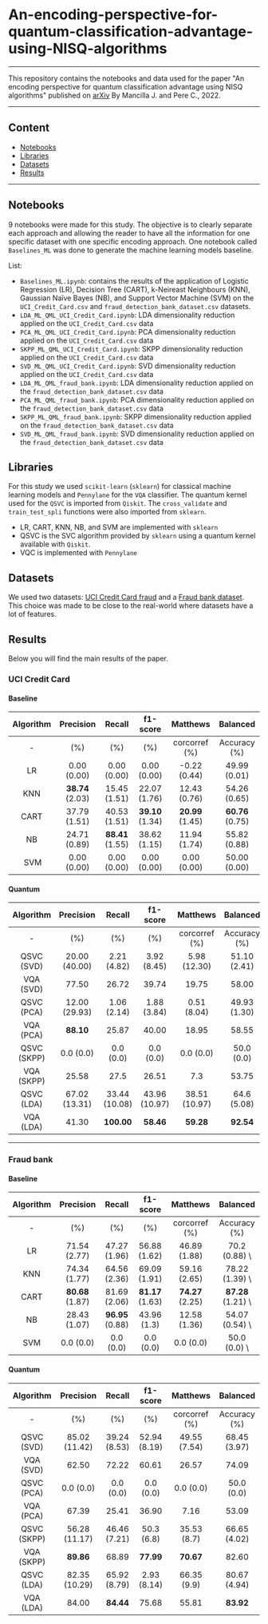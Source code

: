 # An-encoding-perspective-for-quantum-classification-advantage-using-NISQ-algorithms
---
This repository contains the notebooks and data used for the paper "An encoding perspective for quantum classification advantage using NISQ algorithms" published on [arXiv](https://arxiv.org/pdf/2208.13251.pdf) By Mancilla J. and Pere C., 2022. 

---

## Content
- [Notebooks](#notebooks)
- [Libraries](#libraries)
- [Datasets](#datasets)
- [Results](#results)

---

## Notebooks 

9 notebooks were made for this study. The objective is to clearly separate each approach and allowing the reader to have all the information for one specific dataset with one specific encoding approach. One notebook called `Baselines_ML` was done to generate the machine learning models baseline. 

List:
- `Baselines_ML.ipynb`: contains the results of the application of Logistic Regression (LR), Decision Tree (CART), k-Neireast Neighbours (KNN), Gaussian Naïve Bayes (NB), and Support Vector Machine (SVM) on the `UCI_Credit_Card.csv` and `fraud_detection_bank_dataset.csv` datasets. 
- `LDA_ML_QML_UCI_Credit_Card.ipynb`: LDA dimensionality reduction applied on the `UCI_Credit_Card.csv` data
- `PCA_ML_QML_UCI_Credit_Card.ipynb`: PCA dimensionality reduction applied on the `UCI_Credit_Card.csv` data
- `SKPP_ML_QML_UCI_Credit_Card.ipynb`: SKPP dimensionality reduction applied on the `UCI_Credit_Card.csv` data
- `SVD_ML_QML_UCI_Credit_Card.ipynb`: SVD dimensionality reduction applied on the `UCI_Credit_Card.csv` data
- `LDA_ML_QML_fraud_bank.ipynb`: LDA dimensionality reduction applied on the `fraud_detection_bank_dataset.csv` data
- `PCA_ML_QML_fraud_bank.ipynb`: PCA dimensionality reduction applied on the `fraud_detection_bank_dataset.csv` data
- `SKPP_ML_QML_fraud_bank.ipynb`: SKPP dimensionality reduction applied on the `fraud_detection_bank_dataset.csv` data
- `SVD_ML_QML_fraud_bank.ipynb`: SVD dimensionality reduction applied on the `fraud_detection_bank_dataset.csv` data

## Libraries

For this study we used `scikit-learn` (`sklearn`) for classical machine learning models and `Pennylane` for the `VQA` classifier. The quantum kernel used for the `QSVC` is imported from `Qiskit`. The `cross_validate` and `train_test_spli` functions were also imported from `sklearn`. 

- LR, CART, KNN, NB, and SVM are implemented with `sklearn`
- QSVC is the SVC algorithm provided by `sklearn` using a quantum kernel available with `Qiskit`. 
- VQC is implemented with `Pennylane`

## Datasets 

We used two datasets: [UCI Credit Card fraud](https://www.kaggle.com/datasets/uciml/default-of-credit-card-clients-dataset) and a [Fraud bank dataset](https://www.kaggle.com/datasets/volodymyrgavrysh/fraud-detection-bank-dataset-20k-records-binary). This choice was made to be close to the real-world where datasets have a lot of features. 


## Results 

Below you will find the main results of the paper. 

### UCI Credit Card 

#### Baseline 

| Algorithm | Precision  | Recall | f1-score | Matthews | Balanced | 
| :---: | :---: | :---: | :---: | :---: | :---: |
|     -     |      (%)     |   (%)    |   (%)    | corcorref (%) | Accuracy (%) |
| LR | 0.00 (0.00) | 0.00 (0.00) | 0.00 (0.00) | -0.22 (0.44) | 49.99 (0.01) |
| KNN | **38.74** (2.03) | 15.45 (1.51) | 22.07	(1.76) | 12.43 (0.76) | 54.26 (0.65) |
| CART | 37.79 (1.51) | 40.53 (1.51) | **39.10** (1.34) | **20.99** (1.45) | **60.76** (0.75) |
| NB | 24.71 (0.89) | **88.41** (1.55) | 38.62 (1.15) | 11.94	(1.74) | 55.82 (0.88) |
| SVM | 0.00 (0.00) | 0.00 (0.00) | 0.00 (0.00) | 0.00 (0.00) | 50.00 (0.00) |

#### Quantum 

| Algorithm | Precision  | Recall | f1-score | Matthews | Balanced | 
| :---: | :---: | :---: | :---: | :---: | :---: |
|     -     |      (%)     |   (%)    |   (%)    | corcorref (%) | Accuracy (%) |
| QSVC (SVD) | 20.00 (40.00) | 2.21 (4.82) | 3.92 (8.45) | 5.98 (12.30) | 51.10 (2.41) |
| VQA (SVD) | 77.50 | 26.72 | 39.74 | 19.75 | 58.00 | 
| QSVC (PCA) | 12.00 (29.93) | 1.06 (2.14) | 1.88 (3.84) | 0.51 (8.04) | 49.93 (1.30) |
| VQA (PCA) | **88.10** | 25.87 | 40.00 | 18.95 | 58.55 |  
| QSVC (SKPP) |  0.0 (0.0) | 0.0 (0.0) |  0.0 (0.0) | 0.0 (0.0) | 50.0 (0.0) |
| VQA (SKPP) | 25.58 | 27.5 | 26.51 |  7.3 | 53.75 | 
| QSVC (LDA) | 67.02 (13.31) | 33.44 (10.08) | 43.96 (10.97) | 38.51 (10.97) | 64.6 (5.08) |
| VQA (LDA) | 41.30 | **100.00** | **58.46** | **59.28** | **92.54** |

---

### Fraud bank 

#### Baseline 

| Algorithm | Precision  | Recall | f1-score | Matthews | Balanced | 
| :---: | :---: | :---: | :---: | :---: | :---: |
|     -     |      (%)     |   (%)    |   (%)    | corcorref (%) | Accuracy (%) |
| LR | 71.54 (2.77) |  47.27 (1.96) |  56.88 (1.62) | 46.89 (1.88) | 70.2 (0.88) \\
| KNN | 74.34 (1.77)|  64.56 (2.36) |  69.09 (1.91) | 59.16 (2.65) | 78.22 (1.39) \\
| CART | **80.68** (1.87) | 81.69 (2.06) | **81.17** (1.63) | **74.27** (2.25) | **87.28** (1.21) \\
| NB | 28.43 (1.07) | **96.95** (0.88) | 43.96 (1.3) | 12.58 (1.36) | 54.07 (0.54) \\
| SVM | 0.0 (0.0) | 0.0 (0.0) |  0.0 (0.0) | 0.0 (0.0) | 50.0 (0.0) \\





#### Quantum 


| Algorithm | Precision  | Recall | f1-score | Matthews | Balanced | 
| :---: | :---: | :---: | :---: | :---: | :---: |
|     -     |      (%)     |   (%)    |   (%)    | corcorref (%) | Accuracy (%) |
| QSVC (SVD) |  85.02 (11.42) | 39.24 (8.53) | 52.94 (8.19) |  49.55 (7.54) |  68.45 (3.97) | 
| VQA (SVD) |   62.50 |  72.22 | 60.61 |  26.57 | 74.09 | 
| QSVC (PCA) |   0.0 (0.0) | 0.0 (0.0) |  0.0 (0.0) | 0.0 (0.0) |  50.0 (0.0)| 
| VQA (PCA) |   67.39 | 25.41 | 36.90  | 7.16 | 53.09 | 
| QSVC (SKPP) |   56.28 (11.17) | 46.46 (7.21) |  50.3 (6.8) |  35.53 (8.7) |  66.65 (4.02)| 			
| VQA (SKPP) |  **89.86** | 68.89 | **77.99** | **70.67** | 82.60 | 
| QSVC (LDA) | 82.35 (10.29) | 65.92 (8.79) | 2.93 (8.14) | 66.35 (9.9) | 80.67 (4.94)| 
| VQA (LDA) | 84.00 | **84.44** | 75.68 | 55.81 | **83.92** | 




